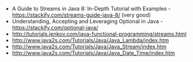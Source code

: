 * A Guide to Streams in Java 8: In-Depth Tutorial with Examples - https://stackify.com/streams-guide-java-8/  (very good)
* Understanding, Accepting and Leveraging Optional in Java - https://stackify.com/optional-java/
* http://tutorials.jenkov.com/java-functional-programming/streams.html
* http://www.java2s.com/Tutorials/Java/Java_Lambda/index.htm
* http://www.java2s.com/Tutorials/Java/Java_Stream/index.htm
* http://www.java2s.com/Tutorials/Java/Java_Date_Time/index.htm
